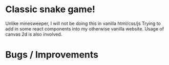 # Classic snake game!

Unlike minesweeper, I will not be doing this in vanilla html/css/js
Trying to add in some react components into my otherwise vanilla website.
Usage of canvas 2d is also involved.

# Bugs / Improvements
